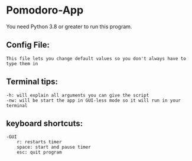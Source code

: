 # Pomodoro-App

You need Python 3.8 or greater to run this program.

## Config File:
    This file lets you change default values so you don't always have to type them in

## Terminal tips:
    -h: will explain all arguments you can give the script
    -nw: will be start the app in GUI-less mode so it will run in your terminal


## keyboard shortcuts:
    -GUI
        r: restarts timer
        space: start and pause timer
        esc: quit program
